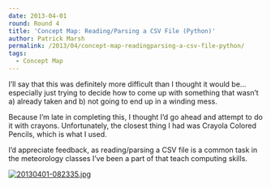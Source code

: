 ```yaml
---
date: 2013-04-01
round: Round 4
title: 'Concept Map: Reading/Parsing a CSV File (Python)'
author: Patrick Marsh
permalink: /2013/04/concept-map-readingparsing-a-csv-file-python/
tags:
  - Concept Map
---
```

I&#8217;ll say that this was definitely more difficult than I thought it would be&#8230;especially just trying to decide how to come up with something that wasn&#8217;t a) already taken and b) not going to end up in a winding mess.

Because I&#8217;m late in completing this, I thought I&#8217;d go ahead and attempt to do it with crayons. Unfortunately, the closest thing I had was Crayola Colored Pencils, which is what I used.

I&#8217;d appreciate feedback, as reading/parsing a CSV file is a common task in the meteorology classes I&#8217;ve been a part of that teach computing skills.

[<img src="http://teaching.software-carpentry.org/wp-content/uploads/2013/04/20130401-082335.jpg" alt="20130401-082335.jpg" class="alignnone size-full" />][1]

 [1]: http://teaching.software-carpentry.org/wp-content/uploads/2013/04/20130401-082335.jpg
